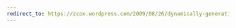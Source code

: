 ```yaml
---
redirect_to: https://zcox.wordpress.com/2009/08/26/dynamically-generating-zip-files-in-jersey/
---
```

